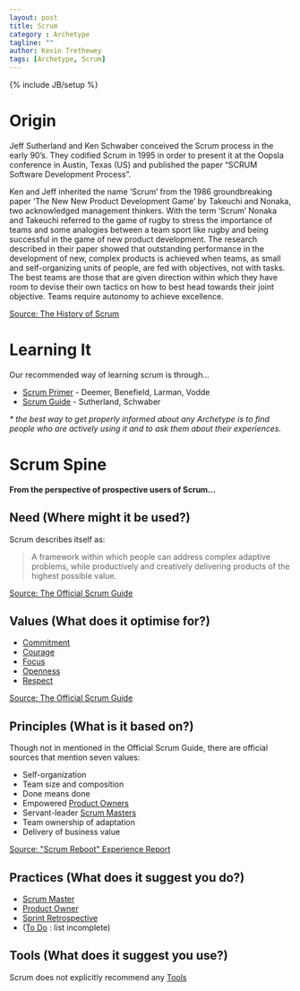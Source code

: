 ```yaml
---
layout: post
title: Scrum
category : Archetype
tagline: ""
author: Kevin Trethewey
tags: [Archetype, Scrum]
---
```

{% include JB/setup %}

# Origin
Jeff Sutherland and Ken Schwaber conceived the Scrum process in the early 90’s. They codified Scrum in 1995 in order to present it at the Oopsla conference in Austin, Texas (US) and published the paper “SCRUM Software Development Process”.

Ken and Jeff inherited the name ‘Scrum’ from the 1986 groundbreaking paper ‘The New New Product Development Game’ by Takeuchi and Nonaka, two acknowledged management thinkers. With the term ‘Scrum’ Nonaka and Takeuchi referred to the game of rugby to stress the importance of teams and some analogies between a team sport like rugby and being successful in the game of new product development. The research described in their paper showed that outstanding performance in the development of new, complex products is achieved when teams, as small and self-organizing units of people, are fed with objectives, not with tasks. The best teams are those that are given direction within which they have room to devise their own tactics on how to best head towards their joint objective. Teams require autonomy to achieve excellence.

[Source: The History of Scrum](http://www.scrumguides.org/history.html)

# Learning It
Our recommended way of learning scrum is through...

* [Scrum Primer](http://scrumprimer.org/) - Deemer, Benefield, Larman, Vodde
* [Scrum Guide](http://www.scrumguides.org/) - Sutherland, Schwaber

*&#42; the best way to get properly informed about any Archetype is to find people who are actively using it and to ask them about their experiences.*

# Scrum Spine

**From the perspective of prospective users of Scrum...**

## Need (Where might it be used?)
Scrum describes itself as:

> A framework within which people can address complex adaptive problems, while productively and creatively delivering products of the highest possible value.

[Source: The Official Scrum Guide](http://www.scrumguides.org/docs/scrumguide/v2016/2016-Scrum-Guide-US.pdf)

## Values (What does it optimise for?)
* [Commitment](/Value/Commitment)
* [Courage](/Value/Courage)
* [Focus](/Value/Focus)
* [Openness](/Value/Openness)
* [Respect](/Value/Respect)

[Source: The Official Scrum Guide](http://www.scrumguides.org/docs/scrumguide/v2016/2016-Scrum-Guide-US.pdf)

## Principles (What is it based on?)
Though not in mentioned in the Official Scrum Guide, there are official sources that mention seven values:

* Self-organization
* Team size and composition
* Done means done
* Empowered [Product Owners](/Practice/ScrumProductOwner)
* Servant-leader [Scrum Masters](/Practice/ScrumMaster)
* Team ownership of adaptation
* Delivery of business value

[Source: "Scrum Reboot" Experience Report](https://www.agilealliance.org/resources/experience-reports/scrum-reboot-this-time-with-the-values/)

## Practices (What does it suggest you do?)
* [Scrum Master](/Practice/ScrumMaster)
* [Product Owner](/Practice/ScrumProductOwner)
* [Sprint Retrospective](/Practice/TeamRetrospective)
* ([To Do](/explanation/TODO) : list incomplete)

## Tools (What does it suggest you use?)
Scrum does not explicitly recommend any [Tools](/tools.html)